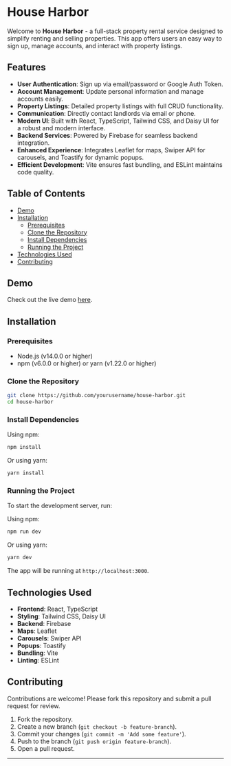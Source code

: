 # House Harbor

Welcome to **House Harbor** - a full-stack property rental service designed to simplify renting and selling properties. This app offers users an easy way to sign up, manage accounts, and interact with property listings.

## Features

- **User Authentication**: Sign up via email/password or Google Auth Token.
- **Account Management**: Update personal information and manage accounts easily.
- **Property Listings**: Detailed property listings with full CRUD functionality.
- **Communication**: Directly contact landlords via email or phone.
- **Modern UI**: Built with React, TypeScript, Tailwind CSS, and Daisy UI for a robust and modern interface.
- **Backend Services**: Powered by Firebase for seamless backend integration.
- **Enhanced Experience**: Integrates Leaflet for maps, Swiper API for carousels, and Toastify for dynamic popups.
- **Efficient Development**: Vite ensures fast bundling, and ESLint maintains code quality.

## Table of Contents

- [Demo](#demo)
- [Installation](#installation)
  - [Prerequisites](#prerequisites)
  - [Clone the Repository](#clone-the-repository)
  - [Install Dependencies](#install-dependencies)
  - [Running the Project](#running-the-project)
- [Technologies Used](#technologies-used)
- [Contributing](#contributing)

## Demo

Check out the live demo [here](#).

## Installation

### Prerequisites

- Node.js (v14.0.0 or higher)
- npm (v6.0.0 or higher) or yarn (v1.22.0 or higher)

### Clone the Repository

```bash
git clone https://github.com/yourusername/house-harbor.git
cd house-harbor
```

### Install Dependencies

Using npm:

```bash
npm install
```

Or using yarn:

```bash
yarn install
```

### Running the Project

To start the development server, run:

Using npm:

```bash
npm run dev
```

Or using yarn:

```bash
yarn dev
```

The app will be running at `http://localhost:3000`.

## Technologies Used

- **Frontend**: React, TypeScript
- **Styling**: Tailwind CSS, Daisy UI
- **Backend**: Firebase
- **Maps**: Leaflet
- **Carousels**: Swiper API
- **Popups**: Toastify
- **Bundling**: Vite
- **Linting**: ESLint

## Contributing

Contributions are welcome! Please fork this repository and submit a pull request for review.

1. Fork the repository.
2. Create a new branch (`git checkout -b feature-branch`).
3. Commit your changes (`git commit -m 'Add some feature'`).
4. Push to the branch (`git push origin feature-branch`).
5. Open a pull request.

---
